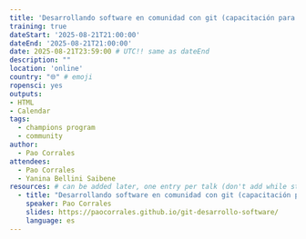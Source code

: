 ```yaml
---
title: 'Desarrollando software en comunidad con git (capacitación para campeones)'
training: true
dateStart: '2025-08-21T21:00:00'
dateEnd: '2025-08-21T21:00:00'
date: 2025-08-21T23:59:00 # UTC!! same as dateEnd
description: ""
location: 'online'
country: "🌐" # emoji
ropensci: yes
outputs: 
- HTML
- Calendar 
tags: 
  - champions program
  - community
author:
  - Pao Corrales
attendees:
  - Pao Corrales
  - Yanina Bellini Saibene
resources: # can be added later, one entry per talk (don't add while still empty, add once there are resources)
  - title: "Desarrollando software en comunidad con git (capacitación para campeones)"
    speaker: Pao Corrales
    slides: https://paocorrales.github.io/git-desarrollo-software/
    language: es
---
```



